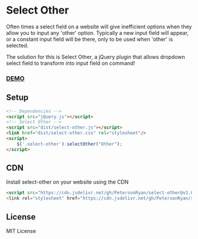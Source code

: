 # Select Other
Often times a select field on a website will give inefficient options when they allow you to input any 'other' option. Typically a new input field will appear, or a constant input field will be there, only to be used when 'other' is selected.

The solution for this is Select Other, a jQuery plugin that allows dropdown select field to transform into input field on command!

### [DEMO](https://petersonryan.com/projects/select-other/)

## Setup
```html
<!-- Dependencies -->
<script src="jQuery.js"></script>
<!-- Select Other -->
<script src="dist/select-other.js"></script>
<link href="dist/select-other.css" rel="stylesheet"/>
<script>
	$('.select-other').selectOther("Other");
</script>
```

## CDN
Install select-other on your website using the CDN
```html
<script src="https://cdn.jsdelivr.net/gh/PetersonRyan/select-other@v1.0/dist/select-other.js">
<link rel="stylesheet" href="https://cdn.jsdelivr.net/gh/PetersonRyan/select-other@v1.0/dist/select-other.css">
```

## License
MIT License
